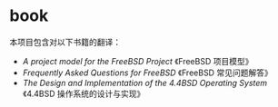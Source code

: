 # book

本项目包含对以下书籍的翻译：

- *A project model for the FreeBSD Project*  《FreeBSD 项目模型》
- *Frequently Asked Questions for FreeBSD* 《FreeBSD 常见问题解答》
- *The Design and Implementation of the 4.4BSD Operating System* 《4.4BSD 操作系统的设计与实现》
